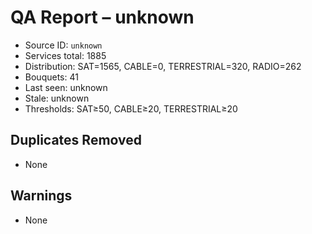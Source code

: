 # QA Report – unknown

- Source ID: `unknown`
- Services total: 1885
- Distribution: SAT=1565, CABLE=0, TERRESTRIAL=320, RADIO=262
- Bouquets: 41
- Last seen: unknown
- Stale: unknown
- Thresholds: SAT≥50, CABLE≥20, TERRESTRIAL≥20

## Duplicates Removed
- None

## Warnings
- None
